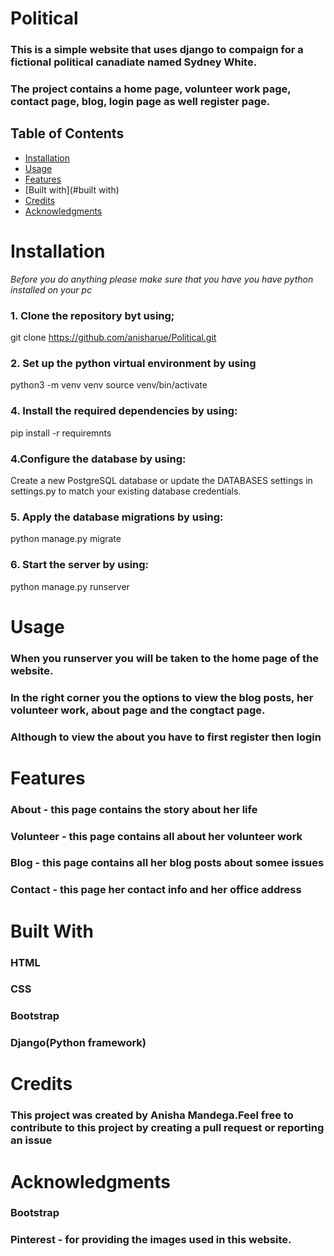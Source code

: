 # Political

### This is a simple website that uses django to compaign for a fictional political canadiate named Sydney White.
### The project contains a home page, volunteer work page, contact page, blog, login page as well register page.

## Table of Contents

- [Installation](#installation)
- [Usage](#usage)
- [Features](#features)
- [Built with](#built with)
- [Credits](#credits)
- [Acknowledgments](#acknowledgments)


# Installation 

*Before you do anything please make sure that you have you have python installed on your pc*

### 1. Clone the repository byt using;
git clone https://github.com/anisharue/Political.git

### 2. Set up the python virtual environment by using 
python3 -m venv venv
source venv/bin/activate

### 4. Install the required dependencies by using:
pip install -r requiremnts 

### 4.Configure the database by using:
Create a new PostgreSQL database or update the DATABASES settings in settings.py to match your existing database credentials.

### 5. Apply the database migrations by using:
python manage.py migrate

### 6. Start the server by using:
python manage.py runserver


# Usage 
### When you runserver you will be taken to the home page of the website.
### In the right corner you the options to view the blog posts, her volunteer work, about page and the congtact page.
### Although to view the about you have to first register then login


# Features 

### About - this page contains the story about her life 
### Volunteer - this page contains all about her volunteer work
### Blog - this page contains all her blog posts about somee issues 
### Contact - this page her contact info and her office address 

# Built With
### HTML
### CSS
### Bootstrap
### Django(Python framework)

# Credits
### This project was created by Anisha Mandega.Feel free to contribute to this project by creating a pull request or reporting an issue

# Acknowledgments
### Bootstrap
### Pinterest - for providing the images used in this website.


